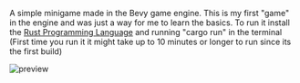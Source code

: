 A simple minigame made in the Bevy game engine. This is my first "game" in the engine and was just a way for me to learn the basics. 
To run it install the [Rust Programming Language](https://www.rust-lang.org/) and running "cargo run" in the terminal
(First time you run it it might take up to 10 minutes or longer to run since its the first build)

![preview](https://github.com/user-attachments/assets/9731c408-f60a-428d-8004-a20a0ac2c900)
